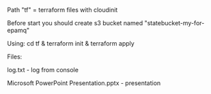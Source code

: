 Path "tf" = terraform files with cloudinit

Before start you should create s3 bucket named "statebucket-my-for-epamq"

Using: cd tf & terraform init & terraform apply


Files:

log.txt - log from console

Microsoft PowerPoint Presentation.pptx - presentation


